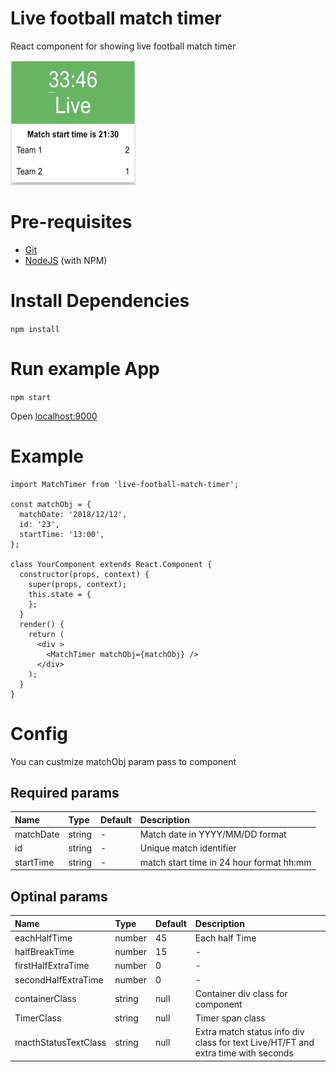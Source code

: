 # Live football match timer
React component for showing live football match timer

<img src="https://raw.githubusercontent.com/PradeepJaiswar/live-football-match-timer/master/match-timer.gif" width="200" height="200" >

# Pre-requisites
* [Git](http://git-scm.com/)
* [NodeJS](http://nodejs.org/) (with NPM)

# Install Dependencies
`npm install`

# Run example App
`npm start`

Open [localhost:9000](http://locahost:9000)

# Example 

```
import MatchTimer from 'live-football-match-timer';

const matchObj = {
  matchDate: '2018/12/12',
  id: '23',
  startTime: '13:00',
};

class YourComponent extends React.Component {
  constructor(props, context) {
    super(props, context);
    this.state = {
    };
  }
  render() {
    return (
      <div >
        <MatchTimer matchObj={matchObj} />
      </div>
    );
  }
}
```

# Config

You can custmize matchObj param pass to component

## Required params

Name | Type | Default | Description 
:--- | :--- | :------ | :----------
matchDate | string | - |  Match date in YYYY/MM/DD format
id | string | - |  Unique match identifier
startTime | string | - |  match start time in 24 hour format hh:mm

## Optinal params

Name | Type | Default | Description 
:--- | :--- | :------ | :----------
eachHalfTime | number | 45 |  Each half Time
halfBreakTime | number | 15 | -
firstHalfExtraTime | number | 0 | -
secondHalfExtraTime | number | 0 | -
containerClass | string | null |  Container div class for component
TimerClass | string | null |  Timer span class
macthStatusTextClass | string | null |  Extra match status info div class for text Live/HT/FT and extra time with seconds


